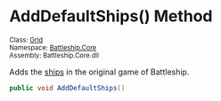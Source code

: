 # AddDefaultShips() Method

<sub>Class: [Grid](../Grid.md)  
Namespace: [Battleship.Core](../../Battleship.Core.md)  
Assembly: Battleship.Core.dll</sub>

Adds the [ships](../../Ship/Ship.md) in the original game of Battleship.

```cs
public void AddDefaultShips()
```
